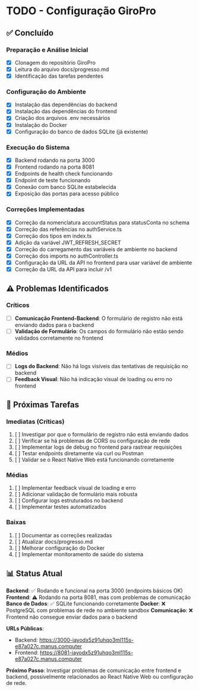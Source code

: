 # TODO - Configuração GiroPro

## ✅ Concluído

### Preparação e Análise Inicial
- [x] Clonagem do repositório GiroPro
- [x] Leitura do arquivo docs/progresso.md
- [x] Identificação das tarefas pendentes

### Configuração do Ambiente
- [x] Instalação das dependências do backend
- [x] Instalação das dependências do frontend
- [x] Criação dos arquivos .env necessários
- [x] Instalação do Docker
- [x] Configuração do banco de dados SQLite (já existente)

### Execução do Sistema
- [x] Backend rodando na porta 3000
- [x] Frontend rodando na porta 8081
- [x] Endpoints de health check funcionando
- [x] Endpoint de teste funcionando
- [x] Conexão com banco SQLite estabelecida
- [x] Exposição das portas para acesso público

### Correções Implementadas
- [x] Correção da nomenclatura accountStatus para statusConta no schema
- [x] Correção das referências no authService.ts
- [x] Correção dos tipos em index.ts
- [x] Adição da variável JWT_REFRESH_SECRET
- [x] Correção do carregamento das variáveis de ambiente no backend
- [x] Correção dos imports no authController.ts
- [x] Configuração da URL da API no frontend para usar variável de ambiente
- [x] Correção da URL da API para incluir /v1

## ⚠️ Problemas Identificados

### Críticos
- [ ] **Comunicação Frontend-Backend**: O formulário de registro não está enviando dados para o backend
- [ ] **Validação de Formulário**: Os campos do formulário não estão sendo validados corretamente no frontend

### Médios
- [ ] **Logs do Backend**: Não há logs visíveis das tentativas de requisição no backend
- [ ] **Feedback Visual**: Não há indicação visual de loading ou erro no frontend

## 🔧 Próximas Tarefas

### Imediatas (Críticas)
1. [ ] Investigar por que o formulário de registro não está enviando dados
2. [ ] Verificar se há problemas de CORS ou configuração de rede
3. [ ] Implementar logs de debug no frontend para rastrear requisições
4. [ ] Testar endpoints diretamente via curl ou Postman
5. [ ] Validar se o React Native Web está funcionando corretamente

### Médias
1. [ ] Implementar feedback visual de loading e erro
2. [ ] Adicionar validação de formulário mais robusta
3. [ ] Configurar logs estruturados no backend
4. [ ] Implementar testes automatizados

### Baixas
1. [ ] Documentar as correções realizadas
2. [ ] Atualizar docs/progresso.md
3. [ ] Melhorar configuração do Docker
4. [ ] Implementar monitoramento de saúde do sistema

## 📊 Status Atual

**Backend**: ✅ Rodando e funcional na porta 3000 (endpoints básicos OK)
**Frontend**: ⚠️ Rodando na porta 8081, mas com problemas de comunicação
**Banco de Dados**: ✅ SQLite funcionando corretamente
**Docker**: ❌ PostgreSQL com problemas de rede no ambiente sandbox
**Comunicação**: ❌ Frontend não consegue enviar dados para o backend

**URLs Públicas**:
- Backend: https://3000-iayodx5z91uhqo3ml115s-e87a027c.manus.computer
- Frontend: https://8081-iayodx5z91uhqo3ml115s-e87a027c.manus.computer

**Próximo Passo**: Investigar problemas de comunicação entre frontend e backend, possivelmente relacionados ao React Native Web ou configuração de rede.